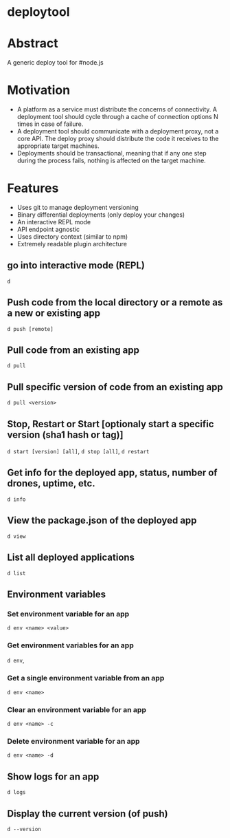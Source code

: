 deploytool
==========

# Abstract
A generic deploy tool for #node.js

# Motivation
 - A platform as a service must distribute the concerns of connectivity. A deployment tool should cycle 
through a cache of connection options N times in case of failure. 
 - A deployment tool should communicate with a deployment proxy, not a core API. The deploy proxy should 
distribute the code it receives to the appropriate target machines.
 - Deployments should be transactional, meaning that if any one step during the process fails, nothing is
affected on the target machine.

# Features
- Uses git to manage deployment versioning
- Binary differential deployments (only deploy your changes)
- An interactive REPL mode
- API endpoint agnostic
- Uses directory context (similar to npm)
- Extremely readable plugin architecture

## go into interactive mode (REPL)
`d`

## Push code from the local directory or a remote as a new or existing app
`d push [remote]`

## Pull code from an existing app
`d pull`

## Pull specific version of code from an existing app
`d pull <version>`

## Stop, Restart or Start [optionaly start a specific version (sha1 hash or tag)]
`d start [version] [all]`,
`d stop [all]`,
`d restart`

## Get info for the deployed app, status, number of drones, uptime, etc.
`d info`

## View the package.json of the deployed app
`d view`

## List all deployed applications
`d list`

## Environment variables

### Set environment variable for an app
`d env <name> <value>`

### Get environment variables for an app
`d env`,

### Get a single environment variable from an app
`d env <name>`

### Clear an environment variable for an app
`d env <name> -c`

### Delete environment variable for an app
`d env <name> -d`

## Show logs for an app
`d logs`

## Display the current version (of push)
`d --version`

